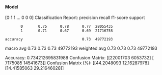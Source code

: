 #### Model
[0 1 1 ... 0 0 0]
Classification Report:
              precision    recall  f1-score   support

           0       0.75      0.78      0.77  28055435
           1       0.71      0.67      0.69  21716758

    accuracy                           0.73  49772193
   macro avg       0.73      0.73      0.73  49772193
weighted avg       0.73      0.73      0.73  49772193

Accuracy: 0.734212695831988
Confusion Matrix:
[[22001703  6053732]
 [ 7175085 14541673]]
Confusion Matrix (%):
[[44.2048093  12.16287978]
 [14.41585063 29.21646028]]
